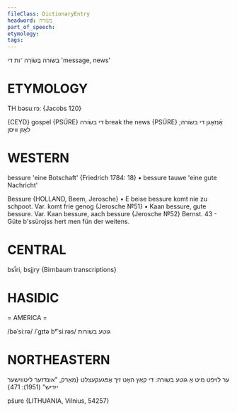 ```yaml
---
fileClass: DictionaryEntry
headword: בשׂורה
part_of_speech: 
etymology: 
tags: 
---
```

בשׂורה
בְּשׂוֹרָה
־ות
די
'message, news'

ETYMOLOGY
===========
TH bəsuːrɔː
{Jacobs 120}

{CEYD}
gospel {PSÚRE}	די בשׂורה
break the news {PSÚRE}	אָ֜נזאָגן די בשׂורה; לאָזן װיסן

WESTERN
========

bessure 'eine Botschaft' {Friedrich 1784: 18}
	•	bessure tauwe 'eine gute Nachricht'

Bessure {HOLLAND, Beem, Jerosche}
	•	E beise bessure komt nie zu schpoot. Var. komt frie genog {Jerosche №51}
	•	Kaan bessure, gute bessure. Var. Kaan bessure, aach bessure {Jerosche №52}
Bernst. 43 - Güte b'ssürojss hert men fün der weitens.

CENTRAL
========

bsï̂ri, bsjjry {Birnbaum transcriptions}

HASIDIC
=======
= AMERICA = 

/bəˈsiːrə/
/ˈgɪtə bᵉˈsiːrəs/ גוטע בשׂורות

NORTHEASTERN
==============

ער לויפֿט מיט אַ גוטע בשׂורה: די קאַץ האָט זיך אָפּגעקעצלט
{מאַרק, "אונדזער ליטווישער ייִדיש" (1951): 471}

pšure {LITHUANIA, Vilnius, 54257}